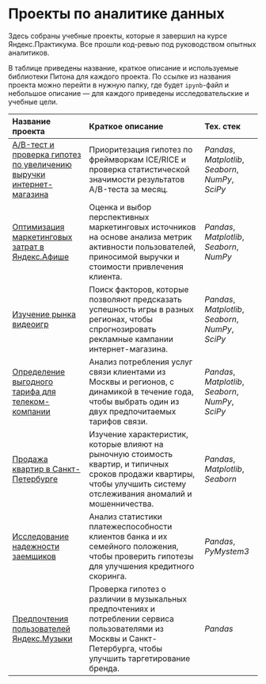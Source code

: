 # Проекты по аналитике данных
Здесь собраны учебные проекты, которые я завершил на курсе Яндекс.Практикума. Все прошли код-ревью под руководством опытных аналитиков.

В таблице приведены название, краткое описание и используемые библиотеки Питона для каждого проекта. По ссылке из названия проекта можно перейти в нужную папку, где будет `ipynb`-файл и небольшое описание — для каждого приведены исследовательские и учебные цели.

| Название проекта | Краткое описание | Тех. стек |
| :---------- | :------------------------------ | :-------------- |
| [A/B-тест и проверка гипотез по увеличению выручки интернет-магазина](./ab-hypothesis-testing) | Приоритезация гипотез по фреймворкам ICE/RICE и проверка статистической значимости результатов A/B-теста за месяц. | *Pandas*, *Matplotlib*, *Seaborn*, *NumPy*, *SciPy* |
| [Оптимизация маркетинговых затрат в Яндекс.Афише](./business-metrics-analysis) | Оценка и выбор перспективных маркетинговых источников на основе анализа метрик активности пользователей, приносимой выручки и стоимости привлечения клиента. | *Pandas*, *Matplotlib*, *Seaborn*, *NumPy* |
| [Изучение рынка видеоигр](./videogames-sales_pre-eda-sda) | Поиск факторов, которые позволяют предсказать успешность игры в разных регионах, чтобы спрогнозировать рекламные кампании интернет-магазина. | *Pandas*, *Matplotlib*, *Seaborn*, *NumPy*, *SciPy* |
| [Определение выгодного тарифа для телеком-компании](./telecom-tariffs_statistical-data-analysis) | Анализ потребления услуг связи клиентами из Москвы и регионов, с динамикой в течение года, чтобы выбрать один из двух предпочитаемых тарифов связи. | *Pandas*, *Matplotlib*, *Seaborn*, *NumPy*, *SciPy* |
| [Продажа квартир в Санкт-Петербурге](./real-estate_exploratory-data-analysis) | Изучение характеристик, которые влияют на рыночную стоимость квартир, и типичных сроков продажи квартиры, чтобы улучшить систему отслеживания аномалий и мошенничества. | *Pandas*, *Matplotlib*, *Seaborn* |
| [Исследование надежности заемщиков](./credit-scoring_data-pre-processing) | Анализ статистики платежеспособности клиентов банка и их семейного положения, чтобы проверить гипотезы для улучшения кредитного скоринга. | *Pandas*, *PyMystem3* |
| [Предпочтения пользователей Яндекс.Музыки](./music-service_pandas-basic) | Проверка гипотез о различии в музыкальных предпочтениях и потреблении сервиса пользователями из Москвы и Санкт-Петербурга, чтобы улучшить таргетирование бренда. | *Pandas* |
